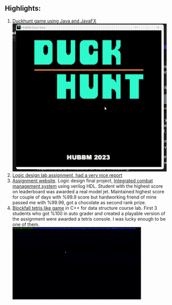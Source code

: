 ## Highlights:

1) [Duckhunt game using Java and JavaFX](https://github.com/SalihErenYzb/Hacettepe-University-Computer-Science-Degree/tree/main/second%20semester/BBM104/DuckHunt)
   ![DuckHunt GamePlay](https://github.com/SalihErenYzb/Hacettepe-University-Computer-Science-Degree/blob/main/second%20semester/BBM104/DuckHunt/GamePlay/DuckHunt.gif)
2) [Logic design lab assignment, had a very nice report](https://github.com/SalihErenYzb/Hacettepe-University-Computer-Science-Degree/tree/main/third%20semester/BBM233/labExperiment2-3)
3) [Assignment website](https://web.cs.hacettepe.edu.tr/~bbm231/final_verilog_project_2023/#mission). Logic design final project, [Integrated combat management system](https://github.com/SalihErenYzb/Hacettepe-University-Computer-Science-Degree/tree/main/third%20semester/BBM233/FinalProjectECSU) using verilog HDL.
Student with the highest score on leaderboard was awarded a real model jet. Maintained highest score for couple of days with %99.9 score but hardworking friend of mine passed me with %99.99, got a chocolate as second rank prize.
4) [Blockfall tetris like game](https://github.com/SalihErenYzb/Hacettepe-University-Computer-Science-Degree/tree/main/third%20semester/BBM203/Assignment2_BlockFall) in C++ for data structure course lab. First 3 students who got %100 in auto grader and created a playable version of the assignment were awarded a tetris console. I was lucky enough
to be one of them.
![BlockFall GamePlay](https://github.com/SalihErenYzb/Hacettepe-University-Computer-Science-Degree/blob/main/third%20semester/BBM203/Assignment2_BlockFall/tetris2.gif)

